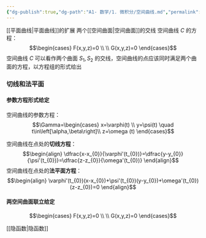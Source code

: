 ```yaml
---
{"dg-publish":true,"dg-path":"A1- 数学/1. 微积分/空间曲线.md","permalink":"/A1- 数学/1. 微积分/空间曲线/","dgPassFrontmatter":true,"noteIcon":"","created":"2024-10-04T22:23:48.000+08:00","updated":"2025-04-14T18:25:19.706+08:00"}
---
```



[[平面曲线\|平面曲线]]的扩展
两个[[空间曲面\|空间曲面]]的交线
空间曲线 $C$ 的方程：
$$\begin{cases}
F(x,y,z)=0 \\ \\
G(x,y,z)=0
\end{cases}$$
空间曲线 $C$ 可以看作两个曲面 $S_{1},S_{2}$ 的交线，空间曲线的点应该同时满足两个曲面的方程，以方程组的形式给出
### 切线和法平面
#### 参数方程形式给定
空间曲线的参数方程：
$$\Gamma=\begin{cases}
x=\varphi(t) \\
y=\psi(t) \quad t\in\left[\alpha,\beta\right]\\
z=\omega (t)
\end{cases}$$

空间曲线在点处的**切线方程**：
$$\begin{align}
\dfrac{x-x_{0}}{\varphi'(t_{0})}=\dfrac{y-y_{0}}{\psi'(t_{0})}=\dfrac{z-z_{0}}{\omega'(t_{0})}
\end{align}$$
空间曲线在点处的**法平面方程**：
$$\begin{align}
\varphi'(t_{0})(x-x_{0})+\psi'(t_{0})(y-y_{0})+\omega'(t_{0})(z-z_{0})=0
\end{align}$$


#### 两空间曲面联立给定
$$\begin{cases}
F(x,y,z)=0 \\ \\
G(x,y,z)=0
\end{cases}$$

[[隐函数\|隐函数]]
